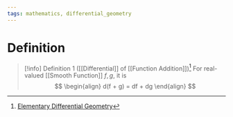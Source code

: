 ```yaml
---
tags: mathematics, differential_geometry
---
```


# Definition

> [!info] Definition 1 ([[Differential]] of [[Function Addition]])[^1]
> For real-valued [[Smooth Function]] $f, g$, it is
> $$
> \begin{align}
> d(f + g) = df + dg
> \end{align}
> $$

[^1]: [Elementary Differential Geometry](zotero://open-pdf/library/items/F6CCEWIU?page=41)